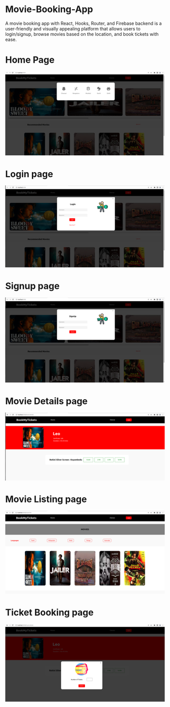 # Movie-Booking-App

A movie booking app with React, Hooks, Router, and Firebase backend is a user-friendly and visually appealing
platform that allows users to login/signup, browse movies based on the location, and book tickets with ease.

# Home Page

![alt text](https://github.com/Ramkumar9944/Movie-Booking-App/blob/main/Movie-Booking-App-Homepage.png)

# Login page

![alt text](https://github.com/Ramkumar9944/Movie-Booking-App/blob/main/Movie-Booking-App-Login.png)

# Signup page

![alt text](https://github.com/Ramkumar9944/Movie-Booking-App/blob/main/Movie-Booking-App-Signup.png)

# Movie Details page

![alt text](https://github.com/Ramkumar9944/Movie-Booking-App/blob/main/Movie-Booking-App-Movie-Details.png)

# Movie Listing page

![alt text](https://github.com/Ramkumar9944/Movie-Booking-App/blob/main/Movie-Booking-App-Movies-Listing.png)

# Ticket Booking page

![alt text](https://github.com/Ramkumar9944/Movie-Booking-App/blob/main/Movie-Booking-App-Ticket-Booking.png)
